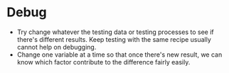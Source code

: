 # Debug

* Try change whatever the testing data or testing processes to see if there's different results. Keep testing with the same recipe usually cannot help on debugging.
* Change one variable at a time so that once there's new result, we can know which factor contribute to the difference fairly easily.



